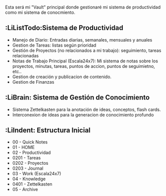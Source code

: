 Esta será mi "Vault" principal donde gestionaré mi sistema de productividad como mi sistema de conocmiento.
## :LiListTodo:Sistema de Productividad
- Manejo de Diario: Entradas diarias, semanales, mensuales y anuales
- Gestion de Tareas: listas según prioridad
- Gestión de Proyectos (no relacionados a mi trabajo): seguimiento, tareas relacionadas
- Notas de Trabajo Principal (Escala24x7): Mi sistema de notas sobre los proyectos, minutas, tareas, puntos de accion, puntos de seguimietno, etc..
- Gestion de creación y publicacion de contenido.
- Gestion de Finanzas

## :LiBrain: Sistema de Gestión de Conocimiento
- Sistema Zettelkasten para la anotación de ideas, conceptos, flash cards. 
- Interconexion de ideas para la generacion de conocimiento profundo

## :LiIndent: Estructura Inicial
- 00 - Quick Notes
- 01 - HOME
- 02 - Productividad
- 0201 - Tareas
- 0202 - Proyectos
- 0203 - Journal
- 03 - Work (Escala24x7)
- 04 - Knowledge
- 0401 - Zettelkasten
- 05 - Archive
